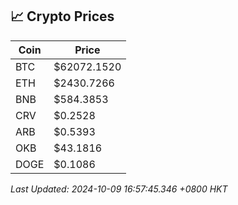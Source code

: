 ## 📈 Crypto Prices

| Coin | Price |
| ---- | ----- |
| BTC | $62072.1520 |
| ETH | $2430.7266 |
| BNB | $584.3853 |
| CRV | $0.2528 |
| ARB | $0.5393 |
| OKB | $43.1816 |
| DOGE | $0.1086 |

_Last Updated: 2024-10-09 16:57:45.346 +0800 HKT_
